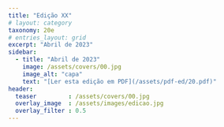 ```yaml
---
title: "Edição XX"
# layout: category
taxonomy: 20e
# entries_layout: grid
excerpt: "Abril de 2023"
sidebar:
  - title: "Abril de 2023"
    image: /assets/covers/00.jpg
    image_alt: "capa"
    text: "[Ler esta edição em PDF](/assets/pdf-ed/20.pdf)"
header:
  teaser         : /assets/covers/00.jpg
  overlay_image  : /assets/images/edicao.jpg
  overlay_filter : 0.5
---
```

